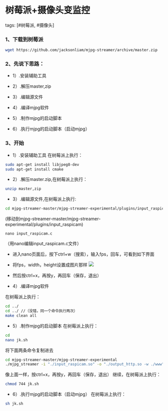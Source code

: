 # 树莓派+摄像头变监控
tags: [#树莓派, #摄像头]

### 1、下载到树莓派

```sh
wget https://github.com/jacksonliam/mjpg-streamer/archive/master.zip
```
### 2、先说下思路：

 - 1）.安装辅助工具

 - 2）.解压master,zip

 - 3）.编辑源文件

 - 4）.编译mjpg软件

 - 5）.制作mjpg的启动脚本

 - 6）.执行mjpg的启动脚本（启动mjpg）

### 3、开始

- 1）.安装辅助工具
在树莓派上执行：
```sh
sudo apt-get install libjpeg8-dev
sudo apt-get install cmake
```
 - 2）.解压master.zip,在树莓派上执行：
 ```sh
unzip master,zip
 ```
 - 3）.编辑源文件,在树莓派上执行:
 ```sh
cd mjpg-streamer-master/mjpg-streamer-experimental/plugins/input_raspicam
 ```
(移动到mjpg-streamer-master/mjpg-streamer-experimental/plugins/input_raspicam)
```
nano input_raspicam.c
```
（用nano编辑input_raspicam.c文件）

- 进入nano页面后，按下ctrl+w（搜索），输入fps，回车，可看到如下界面


- 将fps，width，height设置成图片那样
![](
https://syske-pic-bed.oss-cn-hangzhou.aliyuncs.com/imgs/images/20200429114850.png)
- 然后按ctrl+x，再按y，再回车（保存，退出）

- 4）.编译mjpg软件

在树莓派上执行：
```sh
cd ../
cd ../ //（没错，同一个命令执行两次）
make clean all
```

- 5）.制作mjpg的启动脚本
在树莓派上执行：
```sh
cd
nano jk.sh
```
将下面两条命令复制进去
```sh
cd mjpg-streamer-master/mjpg-streamer-experimental
./mjpg_streamer -i "./input_raspicam.so" -o "./output_http.so -w ./www"
```
像上面一样，按ctrl+x，再按y，再回车（保存，退出）
继续，在树莓派上执行：
```sh
chmod 744 jk.sh
```
- 6）.执行mjpg的启动脚本（启动mjpg）
在树莓派上执行：
```sh
sh jk.sh
```